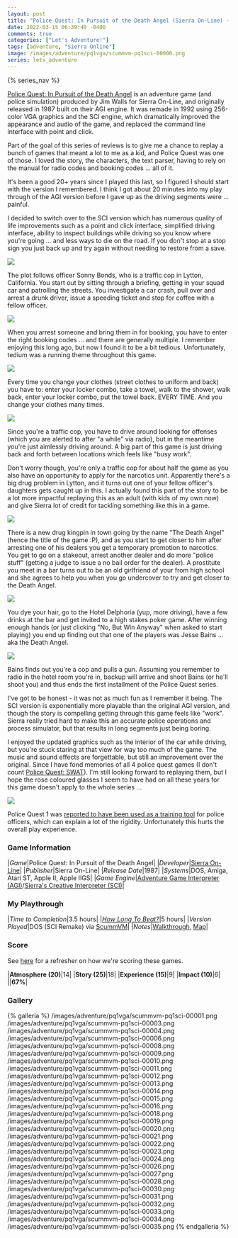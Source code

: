 ```yaml
---
layout: post
title: "Police Quest: In Pursuit of the Death Angel (Sierra On-Line) - 1987"
date: 2022-03-15 06:39:40 -0400
comments: true
categories: ["Let's Adventure!"]
tags: [adventure, "Sierra Online"]
image: /images/adventure/pq1vga/scummvm-pq1sci-00000.png
series: lets_adventure
---
```

{% series_nav %}

[Police Quest: In Pursuit of the Death Angel](https://en.wikipedia.org/wiki/Police_Quest:_In_Pursuit_of_the_Death_Angel) is an adventure game (and police simulation) produced by Jim Walls for Sierra On-Line, and originally released in 1987 built on their AGI engine. It was remade in 1992 using 256-color VGA graphics and the SCI engine, which dramatically improved the appearance and audio of the game, and replaced the command line interface with point and click.

Part of the goal of this series of reviews is to give me a chance to replay a bunch of games that meant a lot to me as a kid, and Police Quest was one of those. I loved the story, the characters, the text parser, having to rely on the manual for radio codes and booking codes ... all of it.

It's been a good 20+ years since I played this last, so I figured I should start with the version I remembered. I think I got about 20 minutes into my play through of the AGI version before I gave up as the driving segments were ... painful.

I decided to switch over to the SCI version which has numerous quality of life improvements such as a point and click interface, simplified driving interface, ability to inspect buildings while driving so you know where you're going ... and less ways to die on the road. If you don't stop at a stop sign you just back up and try again without needing to restore from a save.

![](/images/adventure/pq1vga/scummvm-pq1sci-00005.png)

The plot follows officer Sonny Bonds, who is a traffic cop in Lytton, California. You start out by sitting through a briefing, getting in your squad car and patrolling the streets. You investigate a car crash, pull over and arrest a drunk driver, issue a speeding ticket and stop for coffee with a fellow officer.

![](/images/adventure/pq1vga/scummvm-pq1sci-00017.png)

When you arrest someone and bring them in for booking, you have to enter the right booking codes ... and there are generally multiple. I remember enjoying this long ago, but now I found it to be a bit tedious. Unfortunately, tedium was a running theme throughout this game.

![](/images/adventure/pq1vga/scummvm-pq1sci-00003.png)

Every time you change your clothes (street clothes to uniform and back) you have to: enter your locker combo, take a towel, walk to the shower, walk back, enter your locker combo, put the towel back. EVERY TIME. And you change your clothes many times.

![](/images/adventure/pq1vga/scummvm-pq1sci-00007.png)

Since you're a traffic cop, you have to drive around looking for offenses (which you are alerted to after "a while" via radio), but in the meantime you're just aimlessly driving around. A big part of this game is just driving back and forth between locations which feels like "busy work".

Don't worry though, you're only a traffic cop for about half the game as you also have an opportunity to apply for the narcotics unit. Apparently there's a big drug problem in Lytton, and it turns out one of your fellow officer's daughters gets caught up in this. I actually found this part of the story to be a lot more impactful replaying this as an adult (with kids of my own now) and give Sierra lot of credit for tackling something like this in a game.

![](/images/adventure/pq1vga/scummvm-pq1sci-00025.png)

There is a new drug kingpin in town going by the name "The Death Angel" (hence the title of the game :P), and as you start to get closer to him after arresting one of his dealers you get a temporary promotion to narcotics. You get to go on a stakeout, arrest another dealer and do more "police stuff" (getting a judge to issue a no bail order for the dealer). A prostitute you meet in a bar turns out to be an old girlfriend of your from high school and she agrees to help you when you go undercover to try and get closer to the Death Angel.

![](/images/adventure/pq1vga/scummvm-pq1sci-00029.png)

You dye your hair, go to the Hotel Delphoria (yup, more driving), have a few drinks at the bar and get invited to a high stakes poker game. After winning enough hands (or just clicking "No, But Win Anyway" when asked to start playing) you end up finding out that one of the players was Jesse Bains ... aka the Death Angel.

![](/images/adventure/pq1vga/scummvm-pq1sci-00036.png)

Bains finds out you're a cop and pulls a gun. Assuming you remember to radio in the hotel room you're in, backup will arrive and shoot Bains (or he'll shoot you) and thus ends the first installment of the Police Quest series.

I've got to be honest - it was not as much fun as I remember it being. The SCI version is exponentially more playable than the original AGI version, and though the story is compelling getting through this game feels like "work". Sierra really tried hard to make this an accurate police operations and process simulator, but that results in long segments just being boring.

I enjoyed the updated graphics such as the interior of the car while driving, but you're stuck staring at that view for way too much of the game. The music and sound effects are forgettable, but still an improvement over the original. Since I have fond memories of all 4 police quest games (I don't count [Police Quest: SWAT](https://en.wikipedia.org/wiki/Police_Quest:_SWAT)). I'm still looking forward to replaying them, but I hope the rose coloured glasses I seem to have had on all these years for this game doesn't apply to the whole series ...

![](/images/adventure/pq1vga/scummvm-pq1sci-00037.png)

Police Quest 1 was [reported to have been used as a training tool](https://en.wikipedia.org/wiki/Police_Quest:_In_Pursuit_of_the_Death_Angel#cite_note-8) for police officers, which can explain a lot of the rigidity. Unfortunately this hurts the overall play experience.

### Game Information

|*Game*|Police Quest: In Pursuit of the Death Angel|
|*Developer*|[Sierra On-Line](https://en.wikipedia.org/wiki/Sierra_Entertainment)|
|*Publisher*|Sierra On-Line|
|*Release Date*|1987|
|*Systems*|DOS, Amiga, Atari ST, Apple II, Apple IIGS|
|*Game Engine*|[Adventure Game Interpreter (AGI)](https://wiki.scummvm.org/index.php?title=AGI)/[Sierra's Creative Interpreter (SCI)](https://wiki.scummvm.org/index.php?title=SCI)|

### My Playthrough

|*Time to Completion*|3.5 hours|
|*[How Long To Beat?](https://howlongtobeat.com/game?id=7196)*|5 hours|
|*Version Played*|DOS (SCI Remake) via [ScummVM](https://www.scummvm.org/)|
|*Notes*|[Walkthrough](http://gamerwalkthroughs.com/police-quest-1-vga/), [Map](https://gamefaqs.gamespot.com/pc/926376-police-quest-in-pursuit-of-the-death-angel-vga-version/map/2458-city-map)|

### Score

See [here](https://www.alexbevi.com/blog/2021/07/28/adventure-games-1980-1999/#scoring) for a refresher on how we're scoring these games.

|**Atmosphere (20)**|14|
|**Story (25)**|18|
|**Experience (15)**|9|
|**Impact (10)**|6|
||**67%**|

### Gallery
{% galleria %}
/images/adventure/pq1vga/scummvm-pq1sci-00001.png
/images/adventure/pq1vga/scummvm-pq1sci-00003.png
/images/adventure/pq1vga/scummvm-pq1sci-00004.png
/images/adventure/pq1vga/scummvm-pq1sci-00006.png
/images/adventure/pq1vga/scummvm-pq1sci-00008.png
/images/adventure/pq1vga/scummvm-pq1sci-00009.png
/images/adventure/pq1vga/scummvm-pq1sci-00010.png
/images/adventure/pq1vga/scummvm-pq1sci-00011.png
/images/adventure/pq1vga/scummvm-pq1sci-00012.png
/images/adventure/pq1vga/scummvm-pq1sci-00013.png
/images/adventure/pq1vga/scummvm-pq1sci-00014.png
/images/adventure/pq1vga/scummvm-pq1sci-00015.png
/images/adventure/pq1vga/scummvm-pq1sci-00016.png
/images/adventure/pq1vga/scummvm-pq1sci-00018.png
/images/adventure/pq1vga/scummvm-pq1sci-00019.png
/images/adventure/pq1vga/scummvm-pq1sci-00020.png
/images/adventure/pq1vga/scummvm-pq1sci-00021.png
/images/adventure/pq1vga/scummvm-pq1sci-00022.png
/images/adventure/pq1vga/scummvm-pq1sci-00023.png
/images/adventure/pq1vga/scummvm-pq1sci-00024.png
/images/adventure/pq1vga/scummvm-pq1sci-00026.png
/images/adventure/pq1vga/scummvm-pq1sci-00027.png
/images/adventure/pq1vga/scummvm-pq1sci-00028.png
/images/adventure/pq1vga/scummvm-pq1sci-00030.png
/images/adventure/pq1vga/scummvm-pq1sci-00031.png
/images/adventure/pq1vga/scummvm-pq1sci-00032.png
/images/adventure/pq1vga/scummvm-pq1sci-00033.png
/images/adventure/pq1vga/scummvm-pq1sci-00034.png
/images/adventure/pq1vga/scummvm-pq1sci-00035.png
{% endgalleria %}

